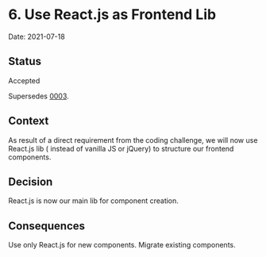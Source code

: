 # 6. Use React.js as Frontend Lib

Date: 2021-07-18

## Status

Accepted

Supersedes [0003](0003-use-vanilla-javascript-plus-jquery-as-frontend.md).

## Context

As result of a direct requirement from the coding challenge, we will now use React.js lib ( 
instead of vanilla JS or jQuery) to structure our frontend components.

## Decision

React.js is now our main lib for component creation.

## Consequences

Use only React.js for new components. Migrate existing components.

